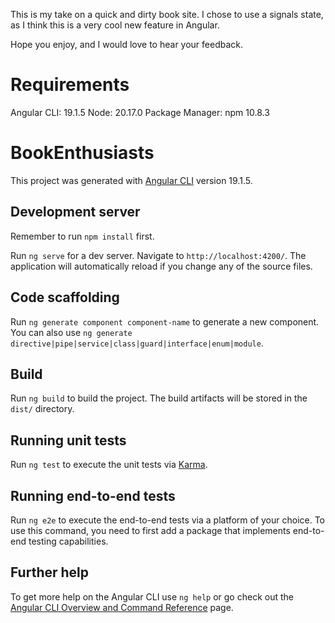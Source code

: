 This is my take on a quick and dirty book site. I chose to use a signals state, as I think this is a very cool new feature in Angular.

Hope you enjoy, and I would love to hear your feedback.


# Requirements
Angular CLI: 19.1.5
Node: 20.17.0
Package Manager: npm 10.8.3


# BookEnthusiasts

This project was generated with [Angular CLI](https://github.com/angular/angular-cli) version 19.1.5.

## Development server

Remember to run `npm install` first.

Run `ng serve` for a dev server. Navigate to `http://localhost:4200/`. The application will automatically reload if you change any of the source files.

## Code scaffolding

Run `ng generate component component-name` to generate a new component. You can also use `ng generate directive|pipe|service|class|guard|interface|enum|module`.

## Build

Run `ng build` to build the project. The build artifacts will be stored in the `dist/` directory.

## Running unit tests

Run `ng test` to execute the unit tests via [Karma](https://karma-runner.github.io).

## Running end-to-end tests

Run `ng e2e` to execute the end-to-end tests via a platform of your choice. To use this command, you need to first add a package that implements end-to-end testing capabilities.

## Further help

To get more help on the Angular CLI use `ng help` or go check out the [Angular CLI Overview and Command Reference](https://angular.dev/tools/cli) page.
